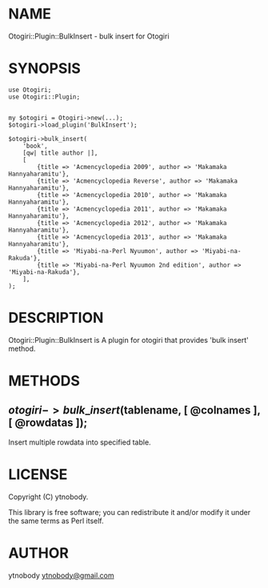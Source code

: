 # NAME

Otogiri::Plugin::BulkInsert - bulk insert for Otogiri

# SYNOPSIS

    use Otogiri;
    use Otogiri::Plugin;
    

    my $otogiri = Otogiri->new(...);
    $otogiri->load_plugin('BulkInsert');

    $otogiri->bulk_insert(
        'book', 
        [qw| title author |],
        [
            {title => 'Acmencyclopedia 2009', author => 'Makamaka Hannyaharamitu'},
            {title => 'Acmencyclopedia Reverse', author => 'Makamaka Hannyaharamitu'},
            {title => 'Acmencyclopedia 2010', author => 'Makamaka Hannyaharamitu'},
            {title => 'Acmencyclopedia 2011', author => 'Makamaka Hannyaharamitu'},
            {title => 'Acmencyclopedia 2012', author => 'Makamaka Hannyaharamitu'},
            {title => 'Acmencyclopedia 2013', author => 'Makamaka Hannyaharamitu'},
            {title => 'Miyabi-na-Perl Nyuumon', author => 'Miyabi-na-Rakuda'},
            {title => 'Miyabi-na-Perl Nyuumon 2nd edition', author => 'Miyabi-na-Rakuda'},
        ],
    );

# DESCRIPTION

Otogiri::Plugin::BulkInsert is A plugin for otogiri that provides 'bulk insert' method.

# METHODS

## $otogiri->bulk\_insert($tablename, \[ @colnames \], \[ @rowdatas \]);

Insert multiple rowdata into specified table.

# LICENSE

Copyright (C) ytnobody.

This library is free software; you can redistribute it and/or modify
it under the same terms as Perl itself.

# AUTHOR

ytnobody <ytnobody@gmail.com>
